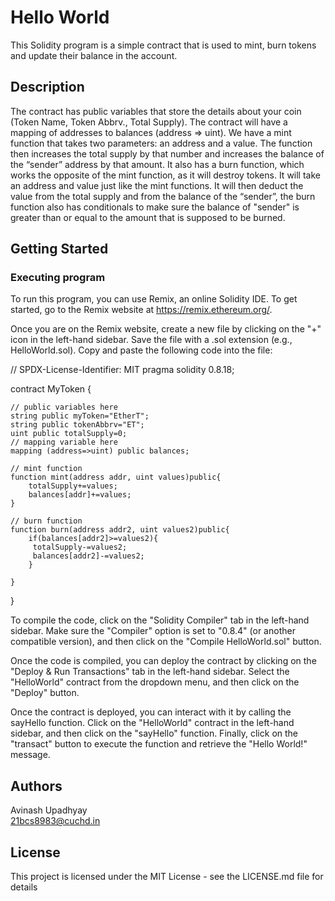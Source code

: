 # Hello World

This Solidity program is a simple contract that is used to mint, burn tokens and update their balance in the account.

## Description

The contract has public variables that store the details about your coin (Token Name, Token Abbrv., Total Supply). The contract will have a mapping of addresses to balances (address => uint). We have a mint function that takes two parameters: an address and a value. The function then increases the total supply by that number and increases the balance of the “sender” address by that amount. It also has a burn function, which works the opposite of the mint function, as it will destroy tokens. It will take an address and value just like the mint functions. It will then deduct the value from the total supply and from the balance of the “sender”, the burn function also has conditionals to make sure the balance of "sender" is greater than or equal to the amount that is supposed to be burned.
## Getting Started

### Executing program

To run this program, you can use Remix, an online Solidity IDE. To get started, go to the Remix website at https://remix.ethereum.org/.

Once you are on the Remix website, create a new file by clicking on the "+" icon in the left-hand sidebar. Save the file with a .sol extension (e.g., HelloWorld.sol). Copy and paste the following code into the file:

// SPDX-License-Identifier: MIT
pragma solidity 0.8.18;

contract MyToken {

    // public variables here
    string public myToken="EtherT";
    string public tokenAbbrv="ET";
    uint public totalSupply=0;
    // mapping variable here
    mapping (address=>uint) public balances;    

    // mint function
    function mint(address addr, uint values)public{
        totalSupply+=values;
        balances[addr]+=values;
    }

    // burn function
    function burn(address addr2, uint values2)public{
        if(balances[addr2]>=values2){
         totalSupply-=values2;
         balances[addr2]-=values2;
        }
        
    }

}

To compile the code, click on the "Solidity Compiler" tab in the left-hand sidebar. Make sure the "Compiler" option is set to "0.8.4" (or another compatible version), and then click on the "Compile HelloWorld.sol" button.

Once the code is compiled, you can deploy the contract by clicking on the "Deploy & Run Transactions" tab in the left-hand sidebar. Select the "HelloWorld" contract from the dropdown menu, and then click on the "Deploy" button.

Once the contract is deployed, you can interact with it by calling the sayHello function. Click on the "HelloWorld" contract in the left-hand sidebar, and then click on the "sayHello" function. Finally, click on the "transact" button to execute the function and retrieve the "Hello World!" message.

## Authors

Avinash Upadhyay  
21bcs8983@cuchd.in


## License

This project is licensed under the MIT License - see the LICENSE.md file for details
